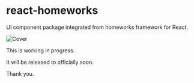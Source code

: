 # react-homeworks
UI component package integrated from homeworks framework for React.

![Cover](https://s3.ap-northeast-2.amazonaws.com/homeworks.igaworks.com/main/src/images/homeworks_cover_react.png)

This is working in progress.

It will be released to officially soon.

Thank you.
